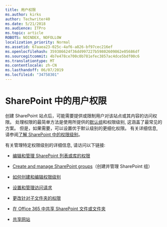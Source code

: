 ```yaml
---
title: 用户权限
ms.author: kirks
author: Techwriter40
ms.date: 5/21/2018
ms.audience: ITPro
ms.topic: article
ROBOTS: NOINDEX, NOFOLLOW
localization_priority: Normal
ms.assetid: 67aaea23-025c-4af6-a826-bf97cec216ef
ms.openlocfilehash: 359386624f36dd997227b59802609862e05686df
ms.sourcegitcommit: 4b7e478ce700c0b781efec3857ac4dce5bdf00c6
ms.translationtype: MT
ms.contentlocale: zh-CN
ms.lasthandoff: 06/07/2019
ms.locfileid: "34758301"
---
```

# <a name="user-permissions-in-sharepoint"></a>SharePoint 中的用户权限

创建 SharePoint 站点后，可能需要提供或限制用户对该站点或其内容的访问权限。 处理权限的最简单方法是使用所提供的[默认组](https://support.office.com/article/default-sharepoint-groups-13bb2b6b-dd8c-447e-b71b-0e4bb9efe1d3)和权限级别, 这涵盖了最常见的方案。 但是，如果需要，可以设置优于默认级别的更细化权限。 有关详细信息, 请参阅[了解 SharePoint 中的权限级别](https://docs.microsoft.com/sharepoint/understanding-permission-levels)。

有关管理特定权限级别的详细信息, 请访问以下链接:

- [编辑和管理 SharePoint 列表或库的权限](https://support.office.com/article/customize-permissions-for-a-sharepoint-list-or-library-02d770f3-59eb-4910-a608-5f84cc297782)

- [Create and manage SharePoint groups](https://support.office.com/article/create-and-manage-sharepoint-groups-b1e3cd23-1a78-4264-9284-87fed7282048)（创建并管理 SharePoint 组）

- [如何创建和编辑权限级别](https://docs.microsoft.com/sharepoint/how-to-create-and-edit-permission-levels)

- [设置和管理访问请求](https://support.office.com/article/set-up-and-manage-access-requests-94b26e0b-2822-49d4-929a-8455698654b3)

- [更改针对子文件夹的权限](https://support.office.com/article/change-the-permissions-on-a-subfolder-5427bd7c-f20a-4f75-8cf2-5359dd45a1a6)

- [在 Office 365 中共享 SharePoint 文件或文件夹](https://support.office.com/article/share-sharepoint-files-or-folders-1fe37332-0f9a-4719-970e-d2578da4941c)

- [共享网站](https://support.office.com/article/share-a-site-958771a8-d041-4eb8-b51c-afea2eae3658)
